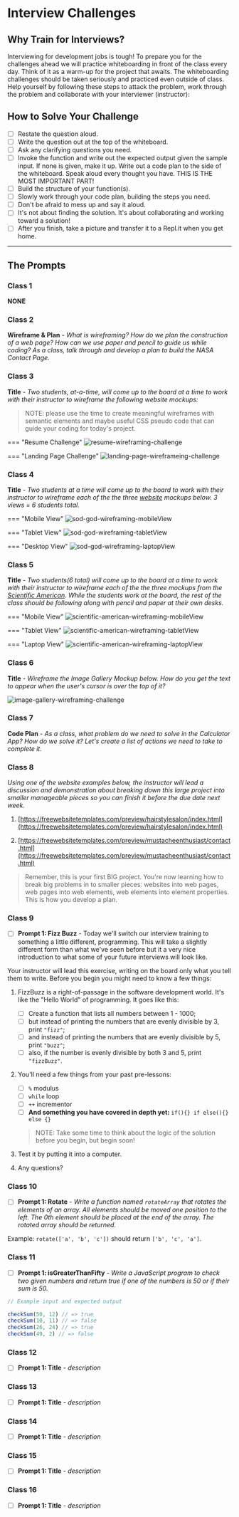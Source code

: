 # Interview Challenges

## Why Train for Interviews?

Interviewing for development jobs is tough! To prepare you for the challenges ahead we will practice whiteboarding in front of the class every day. Think of it as a warm-up for the project that awaits. The whiteboarding challenges should be taken seriously and practiced even outside of class. Help yourself by following these steps to attack the problem, work through the problem and collaborate with your interviewer (instructor):

## How to Solve Your Challenge

- [ ] Restate the question aloud.
- [ ] Write the question out at the top of the whiteboard.
- [ ] Ask any clarifying questions you need.
- [ ] Invoke the function and write out the expected output given the sample input. If none is given, make it up.
Write out a code plan to the side of the whiteboard.
Speak aloud every thought you have. THIS IS THE MOST IMPORTANT PART!
- [ ] Build the structure of your function(s).
- [ ] Slowly work through your code plan, building the steps you need.
- [ ] Don't be afraid to mess up and say it aloud.
- [ ] It's not about finding the solution. It's about collaborating and working toward a solution!
- [ ] After you finish, take a picture and transfer it to a Repl.it when you get home.

<!-- ```javascript
  // optional code example
``` -->

******

## The Prompts

### Class 1

**NONE**

### Class 2

**Wireframe & Plan** - *What is wireframing? How do we plan the construction of a web page? How can we use paper and pencil to guide us while coding? As a class, talk through and develop a plan to build the NASA Contact Page.*
<!-- - [ ] **Prompt 2: Title** - *description* -->

### Class 3

**Title** - *Two students, at-a-time, will come up to the board at a time to work with their instructor to wireframe the following website mockups:*

  > NOTE: please use the time to create meaningful wireframes with semantic elements and maybe useful CSS pseudo code that can guide your coding for today's project.

=== "Resume Challenge"
    ![resume-wireframing-challenge](./../images/resume-wireframing-challenge.png)

=== "Landing Page Challenge"
    ![landing-page-wireframeing-challenge](./../images/landing-page-wireframeing-challenge.png)

### Class 4

**Title** - *Two students at a time will come up to the board to work with their instructor to wireframe each of the the three [website](https://www.sodgod.com/composting/) mockups below. 3 views = 6 students total.*

=== "Mobile View"
    ![sod-god-wireframing-mobileView](./../images/sod-god-wireframing-mobileView.png)

=== "Tablet View"
    ![sod-god-wireframing-tabletView](./../images/sod-god-wireframing-tabletView.png)

=== "Desktop View"
    ![sod-god-wireframing-laptopView](./../images/sod-god-wireframing-laptopView.png)

### Class 5

**Title** - *Two students(6 total) will come up to the board at a time to work with their instructor to wireframe each of the the three mockups from the [Scientific American](https://www.scientificamerican.com/article/co2-levels-just-hit-another-record-heres-why-it-matters/). While the students work at the board, the rest of the class should be following along with pencil and paper at their own desks.*

=== "Mobile View"
    ![scientific-american-wireframing-mobileView](./../images/scientific-american-wireframing-mobileView.png)

=== "Tablet View"
    ![scientific-american-wireframing-tabletView](./../images/scientific-american-wireframing-tabletView.png)

=== "Laptop View"
    ![scientific-american-wireframing-laptopView](./../images/scientific-american-wireframing-laptopView.png)

### Class 6

**Title** - *Wireframe the Image Gallery Mockup below. How do you get the text to appear when the user's cursor is over the top of it?*

![image-gallery-wireframing-challenge](./../images/image-gallery-wireframing-challenge.png)

### Class 7

**Code Plan** - *As a class, what problem do we need to solve in the Calculator App? How do we solve it? Let's create a list of actions we need to take to complete it.*
<!-- - [ ] **Prompt 2: Title** - *description* -->

### Class 8

*Using one of the website examples below, the instructor will lead a discussion and demonstration about breaking down this large project into smaller manageable pieces so you can finish it before the due date next week.*

1. [https://freewebsitetemplates.com/preview/hairstylesalon/index.html](https://freewebsitetemplates.com/preview/hairstylesalon/index.html)

2. [https://freewebsitetemplates.com/preview/mustacheenthusiast/contact.html](https://freewebsitetemplates.com/preview/mustacheenthusiast/contact.html)

> Remember, this is your first BIG project. You're now learning how to break big problems in to smaller pieces: websites into web pages, web pages into web elements, web elements into element properties. This is how you develop a plan.

### Class 9

- [ ] **Prompt 1: Fizz Buzz** - Today we'll switch our interview training to something a little different, programming. This will take a slightly different form than what we've seen before but it a very nice introduction to what some of your future interviews will look like.

Your instructor will lead this exercise, writing on the board only what you tell them to write. Before you begin you might need to know a few things:

1. FizzBuzz is a right-of-passage in the software development world. It's like the "Hello World" of programming. It goes like this:

    * [ ] Create a function that lists all numbers between 1 - 1000;
    * [ ] but instead of printing the numbers that are evenly divisible by 3, print `"fizz"`;
    * [ ] and instead of printing the numbers that are evenly divisible by 5, print `"buzz"`;
    * [ ] also, if the number is evenly divisible by both 3 and 5, print `"fizzBuzz"`.

2. You'll need a few things from your past pre-lessons:

    * [ ] `%` modulus
    * [ ] `while` loop
    * [ ] `++` incrementor
    * [ ] **And something you have covered in depth yet:** `if(){} if else(){} else {}`

    > NOTE: Take some time to think about the logic of the solution before you begin, but begin soon!

3. Test it by putting it into a computer.
4. Any questions?

### Class 10

- [ ] **Prompt 1: Rotate** - *Write a function named `rotateArray` that rotates the elements of an array. All elements should be moved one position to the left. The 0th element should be placed at the end of the array. The rotated array should be returned.*

Example: `rotate(['a', 'b', 'c'])` should return `['b', 'c', 'a']`.
<!-- - [ ] **Prompt 2: Title** - *description* -->

### Class 11

- [ ] **Prompt 1: isGreaterThanFifty** - *Write a JavaScript program to check two given numbers and return true if one of the numbers is 50 or if their sum is 50.*

```javascript
// Example input and expected output

checkSum(50, 12) // => true
checkSum(10, 11) // => false
checkSum(26, 24) // => true
checkSum(49, 2) // => false 
```

<!-- - [ ] **Prompt 2: Title** - *description* -->

### Class 12

- [ ] **Prompt 1: Title** - *description*
<!-- - [ ] **Prompt 2: Title** - *description* -->

### Class 13

- [ ] **Prompt 1: Title** - *description*
<!-- - [ ] **Prompt 2: Title** - *description* -->

### Class 14

- [ ] **Prompt 1: Title** - *description*
<!-- - [ ] **Prompt 2: Title** - *description* -->

### Class 15

- [ ] **Prompt 1: Title** - *description*
<!-- - [ ] **Prompt 2: Title** - *description* -->

### Class 16

- [ ] **Prompt 1: Title** - *description*
<!-- - [ ] **Prompt 2: Title** - *description* -->

<!-- Two students(6 total) will come up to the board at a time to work with their instructor to wireframe each of the the three mockups from the [Bite](https://bitetoothpastebits.com/). While the student work at the board, the rest of the class should be following along with pencil and paper at their own desks. Choose one site and start wireframing it. Make sure to include class and ids. -->